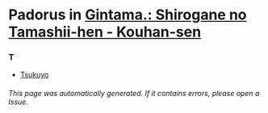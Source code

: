 # Padorus in [Gintama.: Shirogane no Tamashii-hen - Kouhan-sen](https://myanimelist.net/anime/37491/Gintama__Shirogane_no_Tamashii-hen_-_Kouhan-sen)

### T
* [Tsukuyo](https://github.com/shadow578/Project-Padoru/blob/master/table-of-contents/characters/Tsukuyo.md)

###### This page was automatically generated. If it contains errors, please open a Issue.
